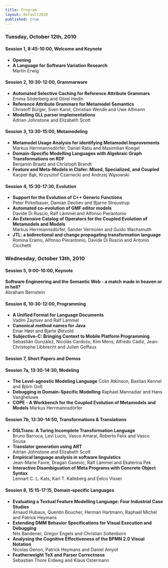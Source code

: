 ```yaml
---
title: Program
layout: default2010
published: true
---
```


### Tuesday, October 12th, 2010
 
#### Session 1,	8:45-10:00, Welcome and Keynote
* __Opening__
* __A Language for Software Variation Research__  
 	Martin Erwig

#### Session 2,	10:30-12:00, Grammarware
* __Automated Selective Caching for Reference Attribute Grammars__  
 	Emma Söderberg and Görel Hedin
* __Reference Attribute Grammars for Metamodel Semantics__  
 	Christoff Bürger, Sven Karol, Christian Wende and Uwe Aßmann
* __Modelling GLL parser implementations__  
 	Adrian Johnstone and Elizabeth Scott
 
#### Session 3, 13:30-15:00, Metamodeling
* __Metamodel Usage Analysis for identifying Metamodel Improvements__  
 	Markus Herrmannsdörfer, Daniel Ratiu and Maximilian Koegel
* __Domain-Specific Modelling Languages with Algebraic Graph Transformations on RDF__  
 	Benjamin Braatz and Christoph Brandt
* __Feature and Meta-Models in Clafer: Mixed, Specialized, and Coupled__  
 	Kacper Bąk, Krzysztof Czarnecki and Andrzej Wąsowski
 
#### Session 4, 15:30-17:30, Evolution
* __Support for the Evolution of C++ Generic Functions__  
 	Peter Pirkelbauer, Damian Dechev and Bjarne Stroustrup
* __Automated co-evolution of GMF editor models__  
 	Davide Di Ruscio, Ralf Lämmel and Alfonso Pierantonio
* __An Extensive Catalog of Operators for the Coupled Evolution of Metamodels and Models__  
 	Markus Herrmannsdörfer, Sander Vermolen and Guido Wachsmuth
* __JTL: a bidirectional and change propagating transformation language__  
 	Romina Eramo, Alfonso Pierantonio, Davide Di Ruscio and Antonio Cicchetti

### Wednesday, October 13th, 2010
#### Session 5, 9:00-10:00, Keynote
__Software Engineering and the Semantic Web - a match made in heaven or in hell?__  
 	Abraham Bernstein
 
#### Session 6, 10:30-12:00, Programming
* __A Unified Format for Language Documents__  
 	Vadim Zaytsev and Ralf Lämmel
* __Canonical method names for Java__  
 	Einar Høst and Bjarte Østvold
* __Subjective-C: Bringing Context to Mobile Platform Programming__  
 	Sebastián González, Nicolás Cardozo, Kim Mens, Alfredo Cádiz, Jean-Christophe Libbrecht and Julien Goffaux
 
#### Session 7, Short Papers and Demos
#### Session 7a, 13:30-14:30, Modeling
* __The Level-agnostic Modeling Language__
 	Colin Atkinson, Bastian Kennel and Björn Goß
* __Debugging in Domain-Specific Modelling__
 	Raphael Mannadiar and Hans Vangheluwe
* __COPE - A Workbench for the Coupled Evolution of Metamodels and Models__
 	Markus Herrmannsdörfer
 
#### Session 7b, 13:30-14:50, Transformations & Translations
* __DSLTrans: A Turing Incomplete Transformation Language__  
 	Bruno Barroca, Levi Lucio, Vasco Amaral, Roberto Felix and Vasco Sousa
* __Translator generation using ART__  
 	Adrian Johnstone and Elizabeth Scott
* __Empirical language analysis in software linguistics__  
 	Jean-Marie Favre, Dragan Gasevic, Ralf Lämmel and Ekaterina Pek
* __Interactive Disambiguation of Meta Programs with Concrete Object Syntax__  
 	Lennart C. L. Kats, Karl T. Kalleberg and Eelco Visser
 
#### Session 8, 15:15-17:15,	Domain-specific Languages
* __Evaluating a Textual Feature Modelling Language: Four Industrial Case Studies__  
 	Arnaud Hubaux, Quentin Boucher, Herman Hartmann, Raphaël Michel and Patrick Heymans
* __Extending DMM Behavior Specifications for Visual Execution and Debugging__  
 	Nils Bandener, Gregor Engels and Christian Soltenborn
* __Analysing the Cognitive Effectiveness of the BPMN 2.0 Visual Notation__  
 	Nicolas Genon, Patrick Heymans and Daniel Amyot
* __Featherweight TeX and Parser Correctness__  
 	Sebastian Thore Erdweg and Klaus Ostermann
